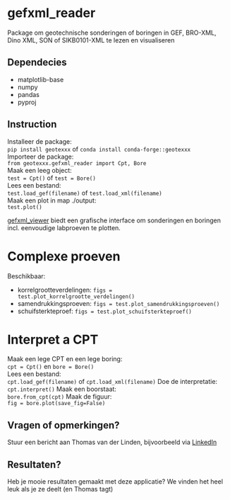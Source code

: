 # gefxml_reader
Package om geotechnische sonderingen of boringen in GEF, BRO-XML, Dino XML, SON of SIKB0101-XML te lezen en visualiseren


## Dependecies
* matplotlib-base
* numpy
* pandas
* pyproj

## Instruction
Installeer de package:  
`pip install geotexxx` of `conda install conda-forge::geotexxx`  
Importeer de package:  
`from geotexxx.gefxml_reader import Cpt, Bore`  
Maak een leeg object:  
`test = Cpt()` of `test = Bore()`    
Lees een bestand:  
`test.load_gef(filename)` of `test.load_xml(filename)`  
Maak een plot in map ./output:  
`test.plot()`  

[gefxml_viewer](https://github.com/Amsterdam/gefxml_viewer.git) biedt een grafische interface om sonderingen en boringen incl. eenvoudige labproeven te plotten.

# Complexe proeven
Beschikbaar:
* korrelgrootteverdelingen: `figs = test.plot_korrelgrootte_verdelingen()`
* samendrukkingsproeven: `figs = test.plot_samendrukkingsproeven()`
* schuifsterkteproef: `figs = test.plot_schuifsterkteproef()`

# Interpret a CPT
Maak een lege CPT en een lege boring:  
`cpt = Cpt()` en `bore = Bore()`    
Lees een bestand:  
`cpt.load_gef(filename)` of `cpt.load_xml(filename)`
Doe de interpretatie:  
`cpt.interpret()`
Maak een boorstaat:  
`bore.from_cpt(cpt)`
Maak de figuur:  
`fig = bore.plot(save_fig=False)`

## Vragen of opmerkingen?
Stuur een bericht aan Thomas van der Linden, bijvoorbeeld via [LinkedIn](https://www.linkedin.com/in/tjmvanderlinden/)

## Resultaten?
Heb je mooie resultaten gemaakt met deze applicatie? We vinden het heel leuk als je ze deelt (en Thomas tagt)